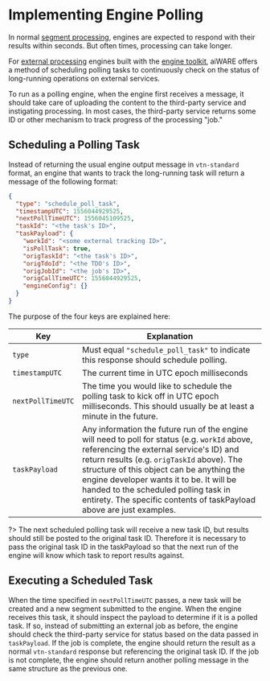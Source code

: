 # Implementing Engine Polling

In normal [segment processing](/developer/engines/processing-modes/segment-processing/), engines are expected to respond with their results within seconds.
But often times, processing can take longer.

For [external processing](/developer/engines/deployment-model/?id=external-processing) engines built with the [engine toolkit](/developer/engines/toolkit/),
aiWARE offers a method of scheduling polling tasks to continuously check on the status of long-running operations on external services.

To run as a polling engine, when the engine first receives a message, it should take care of uploading the content to the third-party service and instigating processing.
In most cases, the third-party service returns some ID or other mechanism to track progress of the processing "job."

## Scheduling a Polling Task

Instead of returning the usual engine output message in `vtn-standard` format, an engine that wants to track the long-running task will return a message of the following format:

```json
{
  "type": "schedule_poll_task",
  "timestampUTC": 1556044929525,
  "nextPollTimeUTC": 1556045109525,
  "taskId": "<the task's ID>",
  "taskPayload": {
    "workId": "<some external tracking ID>",
    "isPollTask": true,
    "origTaskId": "<the task's ID>",
    "origTdoId": "<the TDO's ID>",
    "origJobId": "<the job's ID>",
    "origCallTimeUTC": 1556044929525,
    "engineConfig": {}
  }
}
```

The purpose of the four keys are explained here:

| Key | Explanation |
| --- | ----------- |
| `type` | Must equal `"schedule_poll_task"` to indicate this response should schedule polling. |
| `timestampUTC` | The current time in UTC epoch milliseconds |
| `nextPollTimeUTC` | The time you would like to schedule the polling task to kick off in UTC epoch milliseconds.  This should usually be at least a minute in the future. |
| `taskPayload` | Any information the future run of the engine will need to poll for status (e.g. `workId` above, referencing the external service's ID) and return results (e.g. `origTaskId` above). The structure of this object can be anything the engine developer wants it to be. It will be handed to the scheduled polling task in entirety. The specific contents of taskPayload above are just examples. |

?> The next scheduled polling task will receive a new task ID, but results should still be posted to the original task ID.
Therefore it is necessary to pass the original task ID in the taskPayload so that the next run of the engine will know which task to report results against.

## Executing a Scheduled Task

When the time specified in `nextPollTimeUTC` passes, a new task will be created and a new segment submitted to the engine.
When the engine receives this task, it should inspect the payload to determine if it is a polled task.
If so, instead of submitting an external job as before, the engine should check the third-party service for status based on the data passed in `taskPayload`.
If the job is complete, the engine should return the result as a normal `vtn-standard` response but referencing the original task ID.
If the job is not complete, the engine should return another polling message in the same structure as the previous one.
